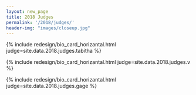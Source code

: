 ```yaml
---
layout: new_page
title: 2018 Judges
permalink: '/2018/judges/'
header-img: "images/closeup.jpg"
---
```


{% include redesign/bio_card_horizantal.html judge=site.data.2018.judges.tabitha %}

<div class="vspace3"> </div>

{% include redesign/bio_card_horizantal.html judge=site.data.2018.judges.v %}

<div class="vspace3"> </div>

{% include redesign/bio_card_horizantal.html judge=site.data.2018.judges.gage %}
